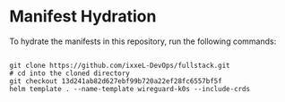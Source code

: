 
# Manifest Hydration

To hydrate the manifests in this repository, run the following commands:

```shell

git clone https://github.com/ixxeL-DevOps/fullstack.git
# cd into the cloned directory
git checkout 13d241ab82d627ebf99b720a22ef28fc6557bf5f
helm template . --name-template wireguard-k0s --include-crds
```